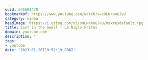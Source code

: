 ```yaml
---
uuid: 645601470
bookmarkOf: https://www.youtube.com/watch?v=oOLNknoGJvU
category: video
headImage: https://i.ytimg.com/vi/oOLNknoGJvU/maxresdefault.jpg
title: Lost in the Swell - Le Niglo Frites
domain: youtube.com
description: ''
tags:
- youtube
date: '2023-01-26T19:52:19.888Z'
---
```



